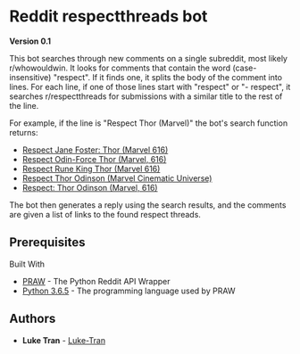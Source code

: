 # Reddit respectthreads bot

**Version 0.1**

This bot searches through new comments on a single subreddit, most likely r/whowouldwin. It looks for comments that contain the word (case-insensitive) "respect". If it finds one, it splits the body of the comment into lines. For each line, if one of those lines start with "respect" or "- respect", it searches r/respectthreads for submissions with a similar title to the rest of the line.

For example, if the line is "Respect Thor (Marvel)" the bot's search function returns:
- [Respect Jane Foster: Thor (Marvel 616)](https://redd.it/6lz5ho)
- [Respect Odin-Force Thor (Marvel, 616)](https://redd.it/6w805j)
- [Respect Rune King Thor (Marvel 616)](https://redd.it/3lm2uh)
- [Respect Thor Odinson (Marvel Cinematic Universe)](https://redd.it/7udbao)
- [Respect: Thor Odinson (Marvel, 616)](https://redd.it/4vfjy5)

The bot then generates a reply using the search results, and the comments are given a list of links to the found respect threads.

## Prerequisites

Built With

* [PRAW](http://praw.readthedocs.io/en/latest/getting_started/installation.html) - The Python Reddit API Wrapper
* [Python 3.6.5](https://www.python.org/downloads/) - The programming language used by PRAW

## Authors

* **Luke Tran** - [Luke-Tran](https://github.com/Luke-Tran)